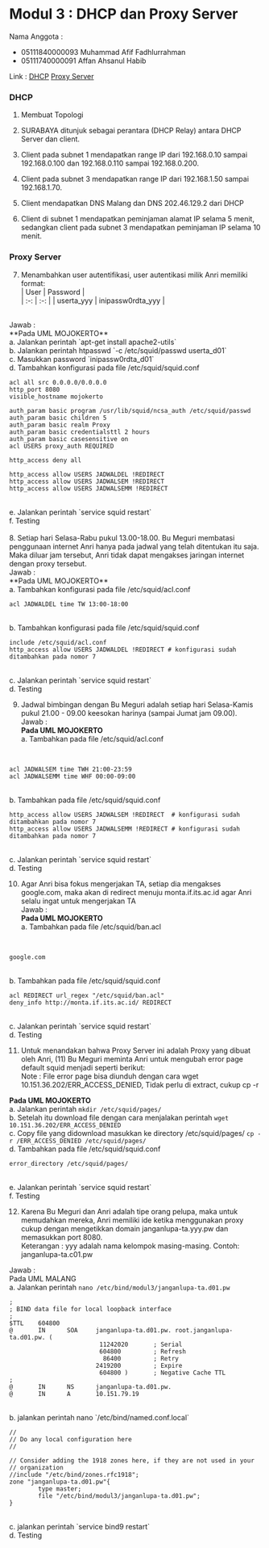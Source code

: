 # Modul 3 : DHCP dan Proxy Server
Nama Anggota :

- 05111840000093 Muhammad Afif Fadhlurrahman
- 05111740000091 Affan Ahsanul Habib

Link :
[DHCP](#dhcp)
[Proxy Server](#proxy-server)

### DHCP

1. Membuat Topologi </br>

2. SURABAYA ditunjuk sebagai perantara (DHCP Relay) antara DHCP Server dan client. </br>

3. Client pada subnet 1 mendapatkan range IP dari 192.168.0.10 sampai 192.168.0.100 dan 192.168.0.110 sampai 192.168.0.200. </br>

4. Client pada subnet 3 mendapatkan range IP dari 192.168.1.50 sampai 192.168.1.70. </br>

5. Client mendapatkan DNS Malang dan DNS 202.46.129.2 dari DHCP </br>

6. Client di subnet 1 mendapatkan peminjaman alamat IP selama 5 menit, sedangkan client pada subnet 3 mendapatkan peminjaman IP selama 10 menit. </br>

### Proxy Server

7. Menambahkan user autentifikasi, user autentikasi milik Anri memiliki format: </br>
| User        | Password          |    
| :-:         | :-:               |
| userta_yyy  | inipassw0rdta_yyy |
</br>
Jawab : </br>
**Pada UML MOJOKERTO** </br>
a. Jalankan perintah `apt-get install apache2-utils` </br>
b. Jalankan perintah htpasswd `-c /etc/squid/passwd userta_d01` </br>
c. Masukkan password `inipassw0rdta_d01` </br>
d. Tambahkan konfigurasi pada file /etc/squid/squid.conf
</br>

```
acl all src 0.0.0.0/0.0.0.0
http_port 8080
visible_hostname mojokerto

auth_param basic program /usr/lib/squid/ncsa_auth /etc/squid/passwd
auth_param basic children 5
auth_param basic realm Proxy
auth_param basic credentialsttl 2 hours
auth_param basic casesensitive on
acl USERS proxy_auth REQUIRED

http_access deny all

http_access allow USERS JADWALDEL !REDIRECT
http_access allow USERS JADWALSEM !REDIRECT
http_access allow USERS JADWALSEMM !REDIRECT
```

</br>
e. Jalankan perintah `service squid restart` </br>
f. Testing </br>

</br>
8. Setiap hari Selasa-Rabu pukul 13.00-18.00. Bu Meguri membatasi penggunaan internet Anri hanya pada jadwal yang telah ditentukan itu saja. Maka diluar jam tersebut, Anri tidak dapat mengakses jaringan internet dengan proxy tersebut. </br>
Jawab : </br>
**Pada UML MOJOKERTO** </br>
a. Tambahkan konfigurasi pada file /etc/squid/acl.conf 
</br>

```
acl JADWALDEL time TW 13:00-18:00
```

</br>
b. Tambahkan konfigurasi pada file /etc/squid/squid.conf 
</br>

```
include /etc/squid/acl.conf
http_access allow USERS JADWALDEL !REDIRECT # konfigurasi sudah ditambahkan pada nomor 7
```

</br>
c. Jalankan perintah `service squid restart` </br>
d. Testing </br>

9. Jadwal bimbingan dengan Bu Meguri adalah setiap hari Selasa-Kamis pukul 21.00 - 09.00 keesokan harinya (sampai Jumat jam 09.00). </br>
Jawab : </br>
**Pada UML MOJOKERTO** </br>
a. Tambahkan pada file /etc/squid/acl.conf 
</br>

```
acl JADWALSEM time TWH 21:00-23:59
acl JADWALSEMM time WHF 00:00-09:00
```

</br>
b. Tambahkan pada file /etc/squid/squid.conf 
</br>

```
http_access allow USERS JADWALSEM !REDIRECT  # konfigurasi sudah ditambahkan pada nomor 7
http_access allow USERS JADWALSEMM !REDIRECT # konfigurasi sudah ditambahkan pada nomor 7
```

</br>
c. Jalankan perintah `service squid restart` </br>
d. Testing </br>

10. Agar Anri bisa fokus mengerjakan TA, setiap dia mengakses google.com, maka akan di redirect menuju monta.if.its.ac.id agar Anri selalu ingat untuk mengerjakan TA </br>
Jawab : </br>
**Pada UML MOJOKERTO** </br>
a. Tambahkan pada file /etc/squid/ban.acl 
</br>

```
google.com
```

</br>
b. Tambahkan pada file /etc/squid/squid.conf 
</br>

```
acl REDIRECT url_regex "/etc/squid/ban.acl"
deny_info http://monta.if.its.ac.id/ REDIRECT
```

</br>
c. Jalankan perintah `service squid restart` </br>
d. Testing </br>

11. Untuk menandakan bahwa Proxy Server ini adalah Proxy yang dibuat oleh Anri, (11) Bu Meguri meminta Anri untuk mengubah error page default squid menjadi seperti berikut: </br>
Note : File error page bisa diunduh dengan cara wget 10.151.36.202/ERR_ACCESS_DENIED, Tidak perlu di extract, cukup cp -r </br>

**Pada UML MOJOKERTO** </br>
a. Jalankan perintah `mkdir /etc/squid/pages/` </br>
b. Setelah itu download file dengan cara menjalakan perintah `wget 10.151.36.202/ERR_ACCESS_DENIED` </br>
c. Copy file yang didownload masukkan ke directory /etc/squid/pages/ `cp -r /ERR_ACCESS_DENIED /etc/squid/pages/` </br>
d. Tambahkan pada file /etc/squid/squid.conf 
</br>

```
error_directory /etc/squid/pages/
```

</br>
e. Jalankan perintah `service squid restart` </br>
f. Testing </br>

12. Karena Bu Meguri dan Anri adalah tipe orang pelupa, maka untuk memudahkan mereka, Anri memiliki ide ketika menggunakan proxy cukup dengan mengetikkan domain janganlupa-ta.yyy.pw dan memasukkan port 8080. </br>
Keterangan : yyy adalah nama kelompok masing-masing. Contoh: janganlupa-ta.c01.pw </br>

Jawab : </br>
Pada UML MALANG </br>
a. Jalankan perintah `nano /etc/bind/modul3/janganlupa-ta.d01.pw` 
</br>

```
;
; BIND data file for local loopback interface
;
$TTL    604800
@       IN      SOA     janganlupa-ta.d01.pw. root.janganlupa-ta.d01.pw. (
                         11242020       ; Serial
                         604800         ; Refresh
                          86400         ; Retry
                        2419200         ; Expire
                         604800 )       ; Negative Cache TTL
;
@       IN      NS      janganlupa-ta.d01.pw.
@       IN      A       10.151.79.19
```

</br>
b. jalankan perintah nano `/etc/bind/named.conf.local` 
</br>

```
//
// Do any local configuration here
// 

// Consider adding the 1918 zones here, if they are not used in your
// organization
//include "/etc/bind/zones.rfc1918";
zone "janganlupa-ta.d01.pw"{
        type master;
        file "/etc/bind/modul3/janganlupa-ta.d01.pw";
}
```

</br>
c. jalankan perintah `service bind9 restart` </br>
d. Testing </br>
